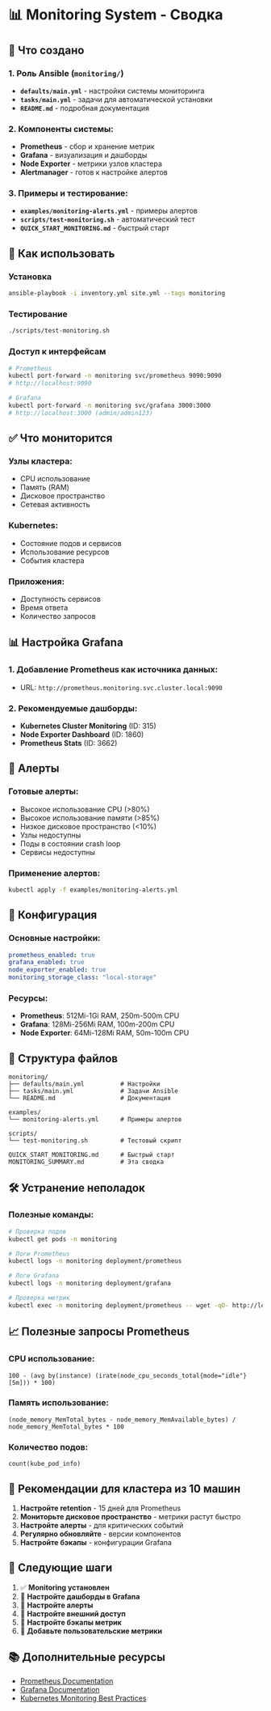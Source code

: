 # 📊 Monitoring System - Сводка

## 🎯 Что создано

### 1. Роль Ansible (`monitoring/`)
- **`defaults/main.yml`** - настройки системы мониторинга
- **`tasks/main.yml`** - задачи для автоматической установки
- **`README.md`** - подробная документация

### 2. Компоненты системы:
- **Prometheus** - сбор и хранение метрик
- **Grafana** - визуализация и дашборды
- **Node Exporter** - метрики узлов кластера
- **Alertmanager** - готов к настройке алертов

### 3. Примеры и тестирование:
- **`examples/monitoring-alerts.yml`** - примеры алертов
- **`scripts/test-monitoring.sh`** - автоматический тест
- **`QUICK_START_MONITORING.md`** - быстрый старт

## 🚀 Как использовать

### Установка
```bash
ansible-playbook -i inventory.yml site.yml --tags monitoring
```

### Тестирование
```bash
./scripts/test-monitoring.sh
```

### Доступ к интерфейсам
```bash
# Prometheus
kubectl port-forward -n monitoring svc/prometheus 9090:9090
# http://localhost:9090

# Grafana
kubectl port-forward -n monitoring svc/grafana 3000:3000
# http://localhost:3000 (admin/admin123)
```

## ✅ Что мониторится

### Узлы кластера:
- CPU использование
- Память (RAM)
- Дисковое пространство
- Сетевая активность

### Kubernetes:
- Состояние подов и сервисов
- Использование ресурсов
- События кластера

### Приложения:
- Доступность сервисов
- Время ответа
- Количество запросов

## 📊 Настройка Grafana

### 1. Добавление Prometheus как источника данных:
- URL: `http://prometheus.monitoring.svc.cluster.local:9090`

### 2. Рекомендуемые дашборды:
- **Kubernetes Cluster Monitoring** (ID: 315)
- **Node Exporter Dashboard** (ID: 1860)
- **Prometheus Stats** (ID: 3662)

## 🚨 Алерты

### Готовые алерты:
- Высокое использование CPU (>80%)
- Высокое использование памяти (>85%)
- Низкое дисковое пространство (<10%)
- Узлы недоступны
- Поды в состоянии crash loop
- Сервисы недоступны

### Применение алертов:
```bash
kubectl apply -f examples/monitoring-alerts.yml
```

## 🔧 Конфигурация

### Основные настройки:
```yaml
prometheus_enabled: true
grafana_enabled: true
node_exporter_enabled: true
monitoring_storage_class: "local-storage"
```

### Ресурсы:
- **Prometheus**: 512Mi-1Gi RAM, 250m-500m CPU
- **Grafana**: 128Mi-256Mi RAM, 100m-200m CPU
- **Node Exporter**: 64Mi-128Mi RAM, 50m-100m CPU

## 📁 Структура файлов

```
monitoring/
├── defaults/main.yml          # Настройки
├── tasks/main.yml             # Задачи Ansible
└── README.md                  # Документация

examples/
└── monitoring-alerts.yml      # Примеры алертов

scripts/
└── test-monitoring.sh         # Тестовый скрипт

QUICK_START_MONITORING.md      # Быстрый старт
MONITORING_SUMMARY.md          # Эта сводка
```

## 🛠 Устранение неполадок

### Полезные команды:
```bash
# Проверка подов
kubectl get pods -n monitoring

# Логи Prometheus
kubectl logs -n monitoring deployment/prometheus

# Логи Grafana
kubectl logs -n monitoring deployment/grafana

# Проверка метрик
kubectl exec -n monitoring deployment/prometheus -- wget -qO- http://localhost:9090/api/v1/query?query=up
```

## 📈 Полезные запросы Prometheus

### CPU использование:
```
100 - (avg by(instance) (irate(node_cpu_seconds_total{mode="idle"}[5m])) * 100)
```

### Память использование:
```
(node_memory_MemTotal_bytes - node_memory_MemAvailable_bytes) / node_memory_MemTotal_bytes * 100
```

### Количество подов:
```
count(kube_pod_info)
```

## 🎯 Рекомендации для кластера из 10 машин

1. **Настройте retention** - 15 дней для Prometheus
2. **Мониторьте дисковое пространство** - метрики растут быстро
3. **Настройте алерты** - для критических событий
4. **Регулярно обновляйте** - версии компонентов
5. **Настройте бэкапы** - конфигурации Grafana

## 🔄 Следующие шаги

1. ✅ **Monitoring установлен**
2. 🔄 **Настройте дашборды в Grafana**
3. 🔄 **Настройте алерты**
4. 🔄 **Настройте внешний доступ**
5. 🔄 **Настройте бэкапы метрик**
6. 🔄 **Добавьте пользовательские метрики**

## 📚 Дополнительные ресурсы

- [Prometheus Documentation](https://prometheus.io/docs/)
- [Grafana Documentation](https://grafana.com/docs/)
- [Kubernetes Monitoring Best Practices](https://kubernetes.io/docs/tasks/debug-application-cluster/resource-usage-monitoring/)
